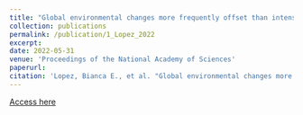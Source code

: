 ```yaml
---
title: "Global environmental changes more frequently offset than intensify detrimental effects of biological invasions"
collection: publications
permalink: /publication/1_Lopez_2022
excerpt: 
date: 2022-05-31
venue: 'Proceedings of the National Academy of Sciences'
paperurl: 
citation: 'Lopez, Bianca E., et al. "Global environmental changes more frequently offset than intensify detrimental effects of biological invasions." Proceedings of the National Academy of Sciences 119.22 (2022): e2117389119.'
---
```

[Access here](https://www.pnas.org/doi/abs/10.1073/pnas.2117389119)